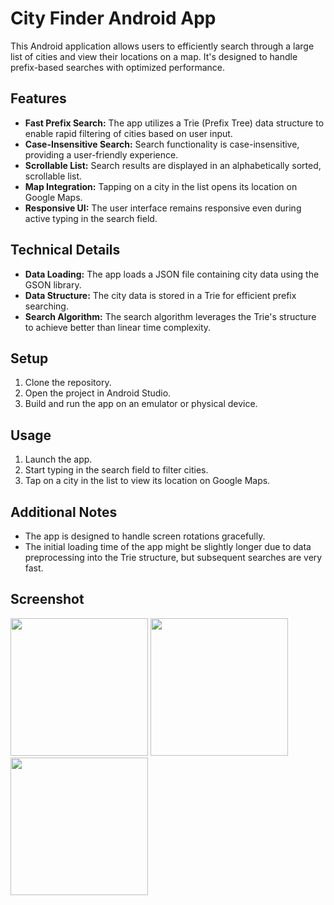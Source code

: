 # City Finder Android App

This Android application allows users to efficiently search through a large list of cities and view their locations on a map. It's designed to handle prefix-based searches with optimized performance.

## Features

* **Fast Prefix Search:** The app utilizes a Trie (Prefix Tree) data structure to enable rapid filtering of cities based on user input.
* **Case-Insensitive Search:** Search functionality is case-insensitive, providing a user-friendly experience.
* **Scrollable List:** Search results are displayed in an alphabetically sorted, scrollable list.
* **Map Integration:** Tapping on a city in the list opens its location on Google Maps.
* **Responsive UI:** The user interface remains responsive even during active typing in the search field.

## Technical Details

* **Data Loading:** The app loads a JSON file containing city data using the GSON library.
* **Data Structure:** The city data is stored in a Trie for efficient prefix searching.
* **Search Algorithm:** The search algorithm leverages the Trie's structure to achieve better than linear time complexity.

## Setup

1. Clone the repository.
2. Open the project in Android Studio.
3. Build and run the app on an emulator or physical device.

## Usage

1. Launch the app.
2. Start typing in the search field to filter cities.
3. Tap on a city in the list to view its location on Google Maps.

## Additional Notes

* The app is designed to handle screen rotations gracefully.
* The initial loading time of the app might be slightly longer due to data preprocessing into the Trie structure, but subsequent searches are very fast.

## Screenshot
<img src="https://github.com/user-attachments/assets/9039d31e-6c34-4d6b-a8da-4fe8b2f5d765" width="220"/>
<img src="https://github.com/user-attachments/assets/1878a2cd-0fa4-4361-80e9-9fb79194dbee" width="220"/>
<img src="https://github.com/user-attachments/assets/d852d9f3-485f-4f4b-a6c8-0ef2d36cbd80" width="220"/>




